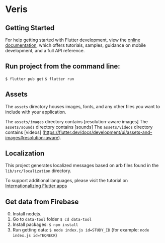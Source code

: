 # Veris

## Getting Started

For help getting started with Flutter development, view the
[online documentation](https://flutter.dev/docs), which offers tutorials,
samples, guidance on mobile development, and a full API reference.

## Run project from the command line:
`$ flutter pub get`
`$ flutter run`

## Assets

The `assets` directory houses images, fonts, and any other files you want to
include with your application.

The `assets/images` directory contains [resolution-aware images]
The `assets/sounds` directory contains [sounds]
The `assets/videos` directory contains [videos]
(https://flutter.dev/docs/development/ui/assets-and-images#resolution-aware).

## Localization

This project generates localized messages based on arb files found in
the `lib/src/localization` directory.

To support additional languages, please visit the tutorial on
[Internationalizing Flutter
apps](https://flutter.dev/docs/development/accessibility-and-localization/internationalization)

## Get data from Firebase
0. Install nodejs.
1. Go to `data-tool` folder 
   `$ cd data-tool`
2. Install packages:
   `$ npm install`
3. Run getting data:
   `$ node index.js id=STUDY_ID` (for example: `node index.js id=TEQNECK`)

